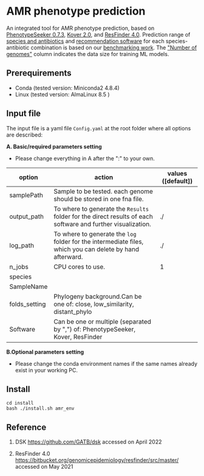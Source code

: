 # AMR phenotype prediction 


An integrated tool for AMR phenotype prediction, based on  [PhenotypeSeeker 0.7.3](https://github.com/bioinfo-ut/PhenotypeSeeker), [Kover 2.0](https://github.com/aldro61/kover), and [ResFinder 4.0](https://bitbucket.org/genomicepidemiology/resfinder/src/master/). Prediction range of <a href="https://github.com/hzi-bifo/AMR_benchmarking/wiki/Species-and-antibiotics">species and antibiotics<a> and  <a href="[https://github.com/hzi-bifo/AMR_benchmarking/wiki/recommendation_list](https://github.com/hzi-bifo/AMR_benchmarking/blob/main/doc/recommendation.png)"> recommendation software<a>  for each species-antibiotic combination is based on our <a href="https://github.com/hzi-bifo/AMR_benchmarking">benchmarking work<a>. The <a href="https://github.com/hzi-bifo/AMR_benchmarking/wiki/Species-and-antibiotics"> "Number of genomes"<a>  column indicates the data size for training ML models.



## Prerequirements
- Conda (tested version: Miniconda2 4.8.4)
- Linux (tested version: AlmaLinux 8.5 )

## <a name="input"></a>Input file
The input file is a yaml file `Config.yaml` at the root folder where all options are described:

**A. Basic/required parameters setting**

- Please change everything in A after the ":" to your own.

| option | action | values ([default])|
| ------------- | ------------- |------------- |
|samplePath|Sample to be tested. each genome should be stored in one fna file. | |
|output_path| To where to generate the `Results` folder for the direct results of each software and further visualization. | ./|
|log_path| To where to generate the `log` folder for the intermediate files, which you can delete by hand afterward.| ./|
|n_jobs| CPU cores to use.| 1 |
|species|||
|SampleName|||
|folds_setting|Phylogeny background.Can be one of: close, low_similarity, distant_phylo||
|Software| Can be one or multiple (separated by ",") of: PhenotypeSeeker, Kover, ResFinder||

**B.Optional parameters setting**

- Please change the conda environment names if the same names already exist in your working PC.




## Install

```
cd install
bash ./install.sh amr_env
```





## Reference
1. DSK https://github.com/GATB/dsk accessed on April 2022

2. ResFinder 4.0 https://bitbucket.org/genomicepidemiology/resfinder/src/master/ accessed on May 2021

